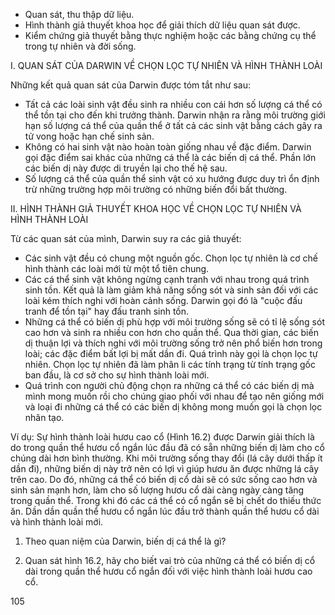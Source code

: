 - Quan sát, thu thập dữ liệu.
- Hình thành giả thuyết khoa học để giải thích dữ liệu quan sát được.
- Kiểm chứng giả thuyết bằng thực nghiệm hoặc các bằng chứng cụ thể trong tự nhiên và đời sống.

I. QUAN SÁT CỦA DARWIN VỀ CHỌN LỌC TỰ NHIÊN VÀ HÌNH THÀNH LOÀI

Những kết quả quan sát của Darwin được tóm tắt như sau:
- Tất cả các loài sinh vật đều sinh ra nhiều con cái hơn số lượng cá thể có thể tồn tại cho đến khi trưởng thành. Darwin nhận ra rằng môi trường giới hạn số lượng cá thể của quần thể ở tất cả các sinh vật bằng cách gây ra tử vong hoặc hạn chế sinh sản.
- Không có hai sinh vật nào hoàn toàn giống nhau về đặc điểm. Darwin gọi đặc điểm sai khác của những cá thể là các biến dị cá thể. Phần lớn các biến dị này được di truyền lại cho thế hệ sau.
- Số lượng cá thể của quần thể sinh vật có xu hướng được duy trì ổn định trừ những trường hợp môi trường có những biến đổi bất thường.

II. HÌNH THÀNH GIẢ THUYẾT KHOA HỌC VỀ CHỌN LỌC TỰ NHIÊN VÀ HÌNH THÀNH LOÀI

Từ các quan sát của mình, Darwin suy ra các giả thuyết:
- Các sinh vật đều có chung một nguồn gốc. Chọn lọc tự nhiên là cơ chế hình thành các loài mới từ một tổ tiên chung.
- Các cá thể sinh vật không ngừng cạnh tranh với nhau trong quá trình sinh tồn. Kết quả là làm giảm khả năng sống sót và sinh sản đối với các loài kém thích nghi với hoàn cảnh sống. Darwin gọi đó là "cuộc đấu tranh để tồn tại" hay đấu tranh sinh tồn.
- Những cá thể có biến dị phù hợp với môi trường sống sẽ có tỉ lệ sống sót cao hơn và sinh ra nhiều con hơn cho quần thể. Qua thời gian, các biến dị thuận lợi và thích nghi với môi trường sống trở nên phổ biến hơn trong loài; các đặc điểm bất lợi bị mất dần đi. Quá trình này gọi là chọn lọc tự nhiên. Chọn lọc tự nhiên đã làm phân li các tính trạng từ tính trạng gốc ban đầu, là cơ sở cho sự hình thành loài mới.
- Quá trình con người chủ động chọn ra những cá thể có các biến dị mà mình mong muốn rồi cho chúng giao phối với nhau để tạo nên giống mới và loại đi những cá thể có các biến dị không mong muốn gọi là chọn lọc nhân tạo.

Ví dụ: Sự hình thành loài hươu cao cổ (Hình 16.2) được Darwin giải thích là do trong quần thể hươu cổ ngắn lúc đầu đã có sẵn những biến dị làm cho cổ chúng dài hơn bình thường. Khi môi trường sống thay đổi (lá cây dưới thấp ít dần đi), những biến dị này trở nên có lợi vì giúp hươu ăn được những lá cây trên cao. Do đó, những cá thể có biến dị cổ dài sẽ có sức sống cao hơn và sinh sản mạnh hơn, làm cho số lượng hươu cổ dài càng ngày càng tăng trong quần thể. Trong khi đó các cá thể có cổ ngắn sẽ bị chết do thiếu thức ăn. Dần dần quần thể hươu cổ ngắn lúc đầu trở thành quần thể hươu cổ dài và hình thành loài mới.

1. Theo quan niệm của Darwin, biến dị cá thể là gì?

2. Quan sát hình 16.2, hãy cho biết vai trò của những cá thể có biến dị cổ dài trong quần thể hươu cổ ngắn đối với việc hình thành loài hươu cao cổ.

105
